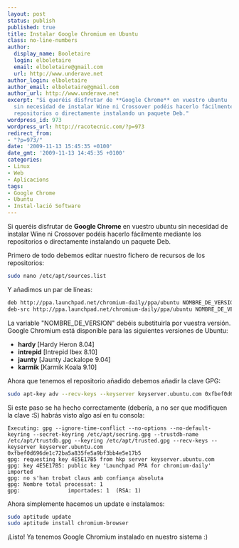 ```yaml
---
layout: post
status: publish
published: true
title: Instalar Google Chromium en Ubuntu
class: no-line-numbers
author:
  display_name: Booletaire
  login: elboletaire
  email: elboletaire@gmail.com
  url: http://www.underave.net
author_login: elboletaire
author_email: elboletaire@gmail.com
author_url: http://www.underave.net
excerpt: "Si queréis disfrutar de **Google Chrome** en vuestro ubuntu
  sin necesidad de instalar Wine ni Crossover podéis hacerlo fácilmente mediante los
  repositorios o directamente instalando un paquete Deb."
wordpress_id: 973
wordpress_url: http://racotecnic.com/?p=973
redirect_from:
- "?p=973/"
date: '2009-11-13 15:45:35 +0100'
date_gmt: '2009-11-13 14:45:35 +0100'
categories:
- Linux
- Web
- Aplicacions
tags:
- Google Chrome
- Ubuntu
- Instal·lació Software
---
```


Si queréis disfrutar de **Google Chrome** en vuestro ubuntu sin necesidad de instalar Wine ni Crossover podéis hacerlo fácilmente mediante los repositorios o directamente instalando un paquete Deb.

Primero de todo debemos editar nuestro fichero de recursos de los repositorios:

~~~bash
sudo nano /etc/apt/sources.list
~~~

Y añadimos un par de líneas:

~~~bash
deb http://ppa.launchpad.net/chromium-daily/ppa/ubuntu NOMBRE_DE_VERSION main
deb-src http://ppa.launchpad.net/chromium-daily/ppa/ubuntu NOMBRE_DE_VERSION main
~~~

<a id="more"></a><a id="more-973"></a>

La variable "NOMBRE_DE_VERSION" debéis substituirla por vuestra versión. Google Chromium está disponible para las siguientes versiones de Ubuntu:

- **hardy** [Hardy Heron 8.04]
- **intrepid** [Intrepid Ibex 8.10]
- **jaunty** [Jaunty Jackalope 9.04]
- **karmik** [Karmik Koala 9.10]

Ahora que tenemos el repositorio añadido debemos añadir la clave GPG:

~~~bash
sudo apt-key adv --recv-keys --keyserver keyserver.ubuntu.com 0xfbef0d696de1c72ba5a835fe5a9bf3bb4e5e17b5
~~~

Si este paso se ha hecho correctamente (debería, a no ser que modifiquen la clave :S) habrás visto algo así en tu consola:

~~~text
Executing: gpg --ignore-time-conflict --no-options --no-default-keyring --secret-keyring /etc/apt/secring.gpg --trustdb-name /etc/apt/trustdb.gpg --keyring /etc/apt/trusted.gpg --recv-keys --keyserver keyserver.ubuntu.com 0xfbef0d696de1c72ba5a835fe5a9bf3bb4e5e17b5
gpg: requesting key 4E5E17B5 from hkp server keyserver.ubuntu.com
gpg: key 4E5E17B5: public key 'Launchpad PPA for chromium-daily' imported
gpg: no s'han trobat claus amb confiança absoluta
gpg: Nombre total processat: 1
gpg:               importades: 1  (RSA: 1)
~~~

Ahora simplemente hacemos un update e instalamos:

~~~bash
sudo aptitude update
sudo aptitude install chromium-browser
~~~

¡Listo! Ya tenemos Google Chromium instalado en nuestro sistema :)
